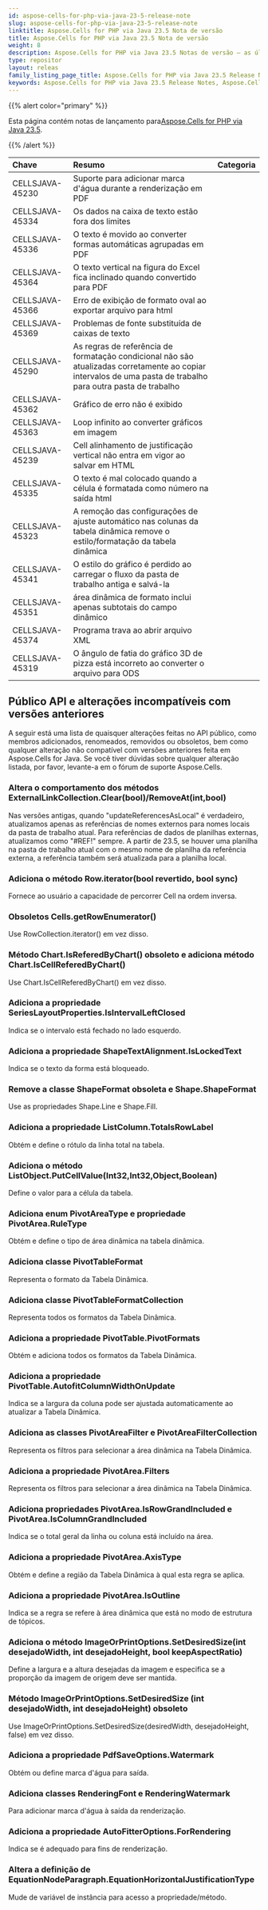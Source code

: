 ```yaml
---
id: aspose-cells-for-php-via-java-23-5-release-note
slug: aspose-cells-for-php-via-java-23-5-release-note
linktitle: Aspose.Cells for PHP via Java 23.5 Nota de versão
title: Aspose.Cells for PHP via Java 23.5 Nota de versão
weight: 8
description: Aspose.Cells for PHP via Java 23.5 Notas de versão – as últimas melhorias, novos recursos e correções
type: repositor
layout: releas
family_listing_page_title: Aspose.Cells for PHP via Java 23.5 Release Note
keywords: Aspose.Cells for PHP via Java 23.5 Release Notes, Aspose.Cells for PHP via Java 23.5 updates and fixe
---
```

{{% alert color="primary" %}}

 Esta página contém notas de lançamento para[Aspose.Cells for PHP via Java 23.5](https://releases.aspose.com/cells/php/new-releases/aspose.cells-for-php-via-java-23.5/).

{{% /alert %}}

|**Chave**|**Resumo**|**Categoria**|
| :- | :- | :- |
|CELLSJAVA-45230|Suporte para adicionar marca d'água durante a renderização em PDF|
|CELLSJAVA-45334|Os dados na caixa de texto estão fora dos limites|
|CELLSJAVA-45336|O texto é movido ao converter formas automáticas agrupadas em PDF|
|CELLSJAVA-45364|O texto vertical na figura do Excel fica inclinado quando convertido para PDF|
|CELLSJAVA-45366|Erro de exibição de formato oval ao exportar arquivo para html|
|CELLSJAVA-45369| Problemas de fonte substituída de caixas de texto|
|CELLSJAVA-45290|As regras de referência de formatação condicional não são atualizadas corretamente ao copiar intervalos de uma pasta de trabalho para outra pasta de trabalho|
|CELLSJAVA-45362|Gráfico de erro não é exibido|
|CELLSJAVA-45363|Loop infinito ao converter gráficos em imagem|
|CELLSJAVA-45239|Cell alinhamento de justificação vertical não entra em vigor ao salvar em HTML|
|CELLSJAVA-45335|O texto é mal colocado quando a célula é formatada como número na saída html|
|CELLSJAVA-45323| A remoção das configurações de ajuste automático nas colunas da tabela dinâmica remove o estilo/formatação da tabela dinâmica|
|CELLSJAVA-45341|O estilo do gráfico é perdido ao carregar o fluxo da pasta de trabalho antiga e salvá-la|
|CELLSJAVA-45351|área dinâmica de formato inclui apenas subtotais do campo dinâmico|
|CELLSJAVA-45374|Programa trava ao abrir arquivo XML|
|CELLSJAVA-45319|O ângulo de fatia do gráfico 3D de pizza está incorreto ao converter o arquivo para ODS|

##  **Público API e alterações incompatíveis com versões anteriores**

A seguir está uma lista de quaisquer alterações feitas no API público, como membros adicionados, renomeados, removidos ou obsoletos, bem como qualquer alteração não compatível com versões anteriores feita em Aspose.Cells for Java. Se você tiver dúvidas sobre qualquer alteração listada, por favor, levante-a em o fórum de suporte Aspose.Cells.

###  **Altera o comportamento dos métodos ExternalLinkCollection.Clear(bool)/RemoveAt(int,bool)**

Nas versões antigas, quando "updateReferencesAsLocal" é verdadeiro, atualizamos apenas as referências de nomes externos para nomes locais da pasta de trabalho atual. Para referências de dados de planilhas externas, atualizamos como "#REF!" sempre. A partir de 23.5, se houver uma planilha na pasta de trabalho atual com o mesmo nome de planilha da referência externa, a referência também será atualizada para a planilha local.

###  **Adiciona o método Row.iterator(bool revertido, bool sync)**

Fornece ao usuário a capacidade de percorrer Cell na ordem inversa.

###  **Obsoletos Cells.getRowEnumerator()**

Use RowCollection.iterator() em vez disso.

###  **Método Chart.IsReferedByChart() obsoleto e adiciona método Chart.IsCellReferedByChart()**

Use Chart.IsCellReferedByChart() em vez disso.

###  **Adiciona a propriedade SeriesLayoutProperties.IsIntervalLeftClosed**

Indica se o intervalo está fechado no lado esquerdo.

###  **Adiciona a propriedade ShapeTextAlignment.IsLockedText**

Indica se o texto da forma está bloqueado.

###  **Remove a classe ShapeFormat obsoleta e Shape.ShapeFormat**

Use as propriedades Shape.Line e Shape.Fill.

###  **Adiciona a propriedade ListColumn.TotalsRowLabel**

Obtém e define o rótulo da linha total na tabela.

###  **Adiciona o método ListObject.PutCellValue(Int32,Int32,Object,Boolean)**

Define o valor para a célula da tabela.

###  **Adiciona enum PivotAreaType e propriedade PivotArea.RuleType**

Obtém e define o tipo de área dinâmica na tabela dinâmica.

###  **Adiciona classe PivotTableFormat**

Representa o formato da Tabela Dinâmica.

###  **Adiciona classe PivotTableFormatCollection**

Representa todos os formatos da Tabela Dinâmica.

###  **Adiciona a propriedade PivotTable.PivotFormats**

Obtém e adiciona todos os formatos da Tabela Dinâmica.

###  **Adiciona a propriedade PivotTable.AutofitColumnWidthOnUpdate**

Indica se a largura da coluna pode ser ajustada automaticamente ao atualizar a Tabela Dinâmica.

###  **Adiciona as classes PivotAreaFilter e PivotAreaFilterCollection**

Representa os filtros para selecionar a área dinâmica na Tabela Dinâmica.

###  **Adiciona a propriedade PivotArea.Filters**

Representa os filtros para selecionar a área dinâmica na Tabela Dinâmica.

###  **Adiciona propriedades PivotArea.IsRowGrandIncluded e PivotArea.IsColumnGrandIncluded**

Indica se o total geral da linha ou coluna está incluído na área.

###  **Adiciona a propriedade PivotArea.AxisType**

Obtém e define a região da Tabela Dinâmica à qual esta regra se aplica.

###  **Adiciona a propriedade PivotArea.IsOutline**

Indica se a regra se refere à área dinâmica que está no modo de estrutura de tópicos.

###  **Adiciona o método ImageOrPrintOptions.SetDesiredSize(int desejadoWidth, int desejadoHeight, bool keepAspectRatio)**

Define a largura e a altura desejadas da imagem e especifica se a proporção da imagem de origem deve ser mantida.

###  **Método ImageOrPrintOptions.SetDesiredSize (int desejadoWidth, int desejadoHeight) obsoleto**

Use ImageOrPrintOptions.SetDesiredSize(desiredWidth, desejadoHeight, false) em vez disso.

###  **Adiciona a propriedade PdfSaveOptions.Watermark**

Obtém ou define marca d'água para saída.

###  **Adiciona classes RenderingFont e RenderingWatermark**

Para adicionar marca d'água à saída da renderização.

###  **Adiciona a propriedade AutoFitterOptions.ForRendering**

Indica se é adequado para fins de renderização.
 
###  **Altera a definição de EquationNodeParagraph.EquationHorizontalJustificationType**

Mude de variável de instância para acesso a propriedade/método.
